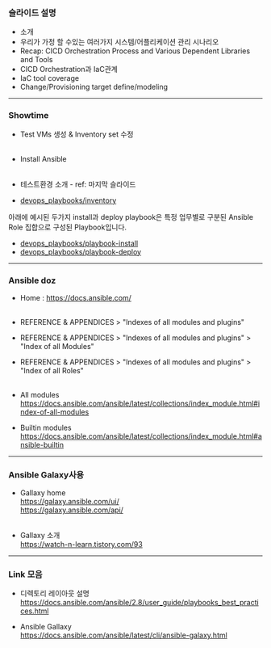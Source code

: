### 슬라이드 설명
- 소개
- 우리가 가정 할 수있는 여러가지 시스템/어플리케이션 관리 시나리오
- Recap: CICD Orchestration Process and Various Dependent Libraries and Tools 
- CICD Orchestration과 IaC관계
- IaC tool coverage
- Change/Provisioning target define/modeling

-----
### Showtime
- Test VMs 생성 & Inventory set 수정<br><br>

- Install Ansible<br><br>

- 테스트환경 소개 - ref: 마지막 슬라이드
- [devops_playbooks/inventory](devops_playbooks/inventory/README.md)

아래에 예시된 두가지 install과 deploy playbook은 특정 업무별로 구분된 Ansible Role 집합으로 구성된 Playbook입니다.
- [devops_playbooks/playbook-install](devops_playbooks/playbook-install/README.md)
- [devops_playbooks/playbook-deploy](devops_playbooks/playbook-deploy/README.md)

-----
### Ansible doz

- Home : https://docs.ansible.com/ <br><br>

- REFERENCE & APPENDICES > "Indexes of all modules and plugins"
- REFERENCE & APPENDICES > "Indexes of all modules and plugins" > "Index of all Modules"
- REFERENCE & APPENDICES > "Indexes of all modules and plugins" > "Index of all Roles" <br><br>

- All modules<br>
  https://docs.ansible.com/ansible/latest/collections/index_module.html#index-of-all-modules
- Builtin modules<br>
  https://docs.ansible.com/ansible/latest/collections/index_module.html#ansible-builtin


-----
### Ansible Galaxy사용

- Gallaxy home<br>
  https://galaxy.ansible.com/ui/ <br>
  https://galaxy.ansible.com/api/ <br><br>

- Gallaxy 소개<br>
  https://watch-n-learn.tistory.com/93

-----
### Link 모음
- 디렉토리 레이아웃 설명<br>
  https://docs.ansible.com/ansible/2.8/user_guide/playbooks_best_practices.html


- Ansible Gallaxy <br>
  https://docs.ansible.com/ansible/latest/cli/ansible-galaxy.html
